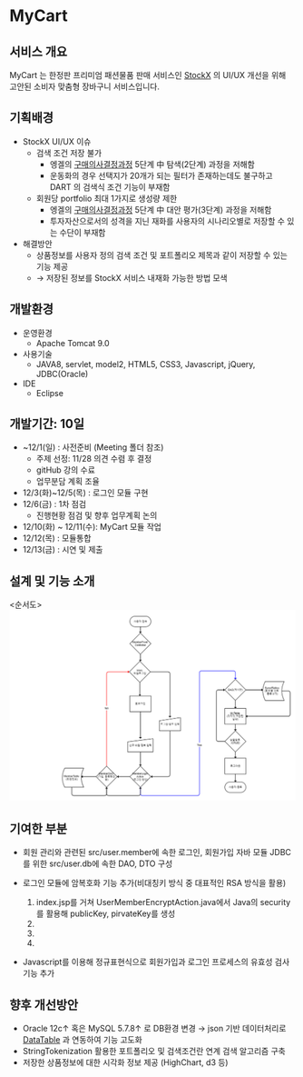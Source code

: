 # MyCart
## 서비스 개요
MyCart 는 한정판 프리미엄 패션물품 판매 서비스인 [StockX](https://stockx.com/) 의 UI/UX 개선을 위해 고안된 소비자 맞춤형 장바구니 서비스입니다.

## 기획배경
* StockX UI/UX 이슈
  - 검색 조건 저장 불가
    + 엥겔의 [구매의사결정과정](https://en.wikipedia.org/wiki/Buyer_decision_process) 5단계 中 탐색(2단계) 과정을 저해함
    + 운동화의 경우 선택지가 20개가 되는 필터가 존재하는데도 불구하고 DART 의 검색식 조건 기능이 부재함
    <DART img>
  - 회원당 portfolio 최대 1가지로 생성량 제한 
    + 엥겔의 [구매의사결정과정](https://en.wikipedia.org/wiki/Buyer_decision_process) 5단계 中 대안 평가(3단계) 과정을 저해함
    + 투자자산으로서의 성격을 지닌 재화를 사용자의 시나리오별로 저장할 수 있는 수단이 부재함
* 해결방안
  - 상품정보를 사용자 정의 검색 조건 및 포트폴리오 제목과 같이 저장할 수 있는 기능 제공 
  - &rarr; 저장된 정보를 StockX 서비스 내재화 가능한 방법 모색

## 개발환경
* 운영환경
  - Apache Tomcat 9.0
* 사용기술
  - JAVA8, servlet, model2, HTML5, CSS3, Javascript, jQuery, JDBC(Oracle)
* IDE
  - Eclipse
  
## 개발기간: 10일
* ~12/1(일) : 사전준비 (Meeting 폴더 참조)
  - 주제 선정: 11/28 의견 수렴 후 결정
  - gitHub 강의 수료
  - 업무분담 계획 조율
* 12/3(화)~12/5(목) : 로그인 모듈 구현
* 12/6(금) : 1차 점검
  - 진행현황 점검 및 향후 업무계획 논의
* 12/10(화) ~ 12/11(수): MyCart 모듈 작업
* 12/12(목) : 모듈통합
* 12/13(금) : 시연 및 제출

## 설계 및 기능 소개
<순서도>
![순서도](Meetings/191203_UI회의/191203_UI_v1.0_SJ.png)

## 기여한 부분
  - 회원 관리와 관련된 src/user.member에 속한 로그인, 회원가입 자바 모듈
    JDBC를 위한 src/user.db에 속한 DAO, DTO 구성
    
  - 로그인 모듈에 암복호화 기능 추가(비대칭키 방식 중 대표적인 RSA 방식을 활용)
    <Process>
    1. index.jsp를 거쳐 UserMemberEncryptAction.java에서 Java의 security를 활용해 publicKey, pirvateKey를 생성
    2.
    3.
    4.
  
  - Javascript를 이용해 정규표현식으로 회원가입과 로그인 프로세스의 유효성 검사 기능 추가

## 향후 개선방안
- Oracle 12c&uarr; 혹은 MySQL 5.7.8&uarr; 로 DB환경 변경 &rarr; json 기반 데이터처리로 [DataTable](https://datatables.net/) 과 연동하여 기능 고도화
- StringTokenization 활용한 포트폴리오 및 검색조건란 연계 검색 알고리즘 구축
- 저장한 상품정보에 대한 시각화 정보 제공 (HighChart, d3 등)
